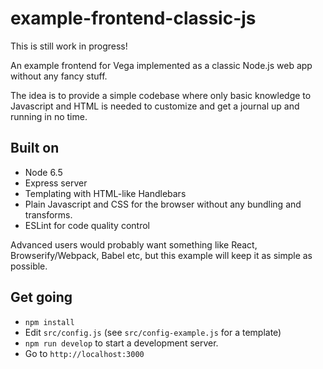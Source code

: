 # example-frontend-classic-js

This is still work in progress!

An example frontend for Vega implemented as a classic Node.js web app without any fancy stuff.

The idea is to provide a simple codebase where only basic knowledge to Javascript and HTML is needed to customize and get a journal up and running in no time.

## Built on

* Node 6.5
* Express server
* Templating with HTML-like Handlebars
* Plain Javascript and CSS for the browser without any bundling and transforms.
* ESLint for code quality control

Advanced users would probably want something like React, Browserify/Webpack, Babel etc, but this example will keep it as simple as possible.

## Get going

* ``npm install``
* Edit ``src/config.js`` (see ``src/config-example.js`` for a template)
* ``npm run develop`` to start a development server.
* Go to ``http://localhost:3000``
